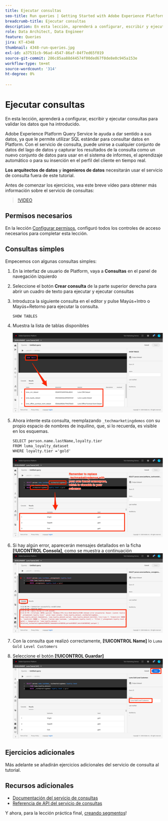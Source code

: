 ```yaml
---
title: Ejecutar consultas
seo-title: Run queries | Getting Started with Adobe Experience Platform for Data Architects and Data Engineers
breadcrumb-title: Ejecutar consultas
description: En esta lección, aprenderá a configurar, escribir y ejecutar consultas para validar los datos que ha introducido.
role: Data Architect, Data Engineer
feature: Queries
jira: KT-4348
thumbnail: 4348-run-queries.jpg
exl-id: a37531cb-96ad-4547-86af-84f7ed65f019
source-git-commit: 286c85aa88d44574f00ded67f0de8e0c945a153e
workflow-type: tm+mt
source-wordcount: '314'
ht-degree: 0%

---
```


# Ejecutar consultas

<!-- 15 min-->
En esta lección, aprenderá a configurar, escribir y ejecutar consultas para validar los datos que ha introducido.

Adobe Experience Platform Query Service le ayuda a dar sentido a sus datos, ya que le permite utilizar SQL estándar para consultar datos en Platform. Con el servicio de consulta, puede unirse a cualquier conjunto de datos del lago de datos y capturar los resultados de la consulta como un nuevo conjunto de datos para usar en el sistema de informes, el aprendizaje automático o para su inserción en el perfil del cliente en tiempo real.

**Los arquitectos de datos** y **ingenieros de datos** necesitarán usar el servicio de consulta fuera de este tutorial.

Antes de comenzar los ejercicios, vea este breve vídeo para obtener más información sobre el servicio de consultas:
>[!VIDEO](https://video.tv.adobe.com/v/29795?learn=on&enablevpops)

## Permisos necesarios

En la lección [Configurar permisos](configure-permissions.md), configuró todos los controles de acceso necesarios para completar esta lección.

<!-- Settings > **[!UICONTROL Services]** > **[!UICONTROL Query Service]**
* Permission items Data Management > **[!UICONTROL View Datasets]** and  **[!UICONTROL Manage Datasets]**
* Permission item Sandboxes > `Luma Tutorial`
* User-role access to the `Luma Tutorial Platform` product profile
-->

## Consultas simples

Empecemos con algunas consultas simples:

1. En la interfaz de usuario de Platform, vaya a **Consultas** en el panel de navegación izquierdo
1. Seleccione el botón **Crear consulta** de la parte superior derecha para abrir un cuadro de texto para ejecutar y ejecutar consultas
1. Introduzca la siguiente consulta en el editor y pulse Mayús+Intro o Mayús+Retorno para ejecutar la consulta.

   ```
   SHOW TABLES
   ```

1. Muestra la lista de tablas disponibles

   ![MOSTRAR CONSULTA DE TABLA](assets/queries-showTables.png)


1. Ahora intente esta consulta, reemplazando `_techmarketingdemos` con su propio espacio de nombres de inquilino, que, si lo recuerda, es visible en los esquemas.

   ```
   SELECT person.name.lastName,loyalty.tier
   FROM luma_loyalty_dataset
   WHERE loyalty.tier ='gold'
   ```

   ![SELECCIONAR datos del conjunto de datos de fidelidad](assets/queries-loyaltySelect.png)

1. Si hay algún error, aparecerán mensajes detallados en la ficha **[!UICONTROL Consola]**, como se muestra a continuación
   ![Error en la consulta](assets/queries-error.png)

1. Con la consulta que realizó correctamente, **[!UICONTROL Name]** lo `Luma Gold Level Customers`
1. Seleccione el botón **[!UICONTROL Guardar]**
   ![Guardando la consulta](assets/queries-loyaltySelect-save.png)


<!--SELECT COUNT(DISTINCT (_techmarketingdemos.systemIdentifier.loyaltyId)) FROM luma_loyalty_dataset 


SELECT _techmarketingdemos.systemIdentifier.loyaltyId, COUNT(_techmarketingdemos.systemIdentifier.loyaltyId)
FROM luma_loyalty_dataset 
GROUP BY _techmarketingdemos.systemIdentifier.loyaltyId
HAVING COUNT(_techmarketingdemos.systemIdentifier.loyaltyId) > 1;-->

## Ejercicios adicionales

Más adelante se añadirán ejercicios adicionales del servicio de consulta al tutorial.
<!--
## Join Datasets

In this exercise, we will join two datasets `Luma Loyalty Dataset` and `Luma Offline Purchase` to get list of gold customers who have spend over $500 dollars in one purchase.

1. Create a new query
1. Copy and paste following query in query editor and execute, again replacing `_techmarketingdemos` with your own tenant namespace
    
    ```
    SELECT DISTINCT lopd.commerce.order.purchaseID as PurchaseId ,
        lld.person.name.firstName as LastName ,
        lld.person.name.lastName as LastName ,
        lopd.personalEmail.address as email,
        lopd.commerce.order.priceTotal as Total

    FROM luma_loyalty_dataset lld
    JOIN luma_offline_purchase_event_dataset lopd
    ON lopd._techmarketingdemos.systemIdentifier.loyaltyId = lld._techmarketingdemos.systemIdentifier.loyaltyId

    WHERE lld._techmarketingdemos.loyalty.level ='gold' AND lopd.commerce.order.priceTotal >500;
    ```

1. You should get list of Gold Customers who have spend over $500 in single purchase.

## Output datasets

1. Select on Output Dataset button
1. Provide name and description to the dataset
1. Save.
1. Go to **Datasets** under **Data Management** to find new dataset created.

-->
<!--Add content for Adobe Defined Functions-->

## Recursos adicionales

* [Documentación del servicio de consultas](https://experienceleague.adobe.com/docs/experience-platform/query/home.html?lang=es)
* [Referencia de API del servicio de consultas](https://www.adobe.io/experience-platform-apis/references/query-service/)

Y ahora, para la lección práctica final, [creando segmentos](build-segments.md)!
